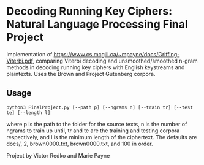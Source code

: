 # Decoding Running Key Ciphers: Natural Language Processing Final Project
Implementation of https://www.cs.mcgill.ca/~mpayne/docs/Griffing-Viterbi.pdf, 
comparing Viterbi decoding and unsmoothed/smoothed n-gram methods in decoding running
key ciphers with English keystreams and plaintexts. Uses the Brown and Project Gutenberg corpora.

## Usage
`python3 FinalProject.py [--path p] [--ngrams n] [--train tr] [--test te] [--length l]`

where p is the path to the folder for the source texts, n is the number of ngrams to train up until, tr and te are the 
training and testing corpora respectively, and l is the minimum length of the ciphertext. The defaults are docs/, 2, 
brown0000.txt, brown0000.txt, and 100 in order. 

Project by Victor Redko and Marie Payne  
